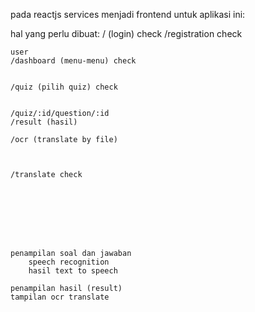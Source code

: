 pada reactjs services menjadi frontend untuk aplikasi ini:

hal yang perlu dibuat:
    / (login) check
    /registration check


    user
    /dashboard (menu-menu) check


    /quiz (pilih quiz) check


    /quiz/:id/question/:id 
    /result (hasil)

    /ocr (translate by file)
    

    
    /translate check







    
    penampilan soal dan jawaban
        speech recognition
        hasil text to speech
        
    penampilan hasil (result)
    tampilan ocr translate
